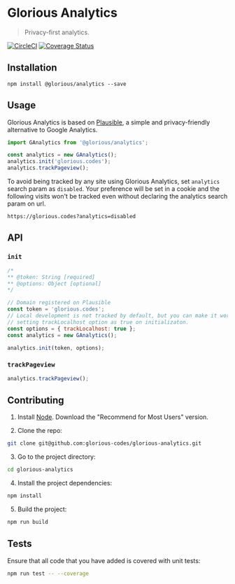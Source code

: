 # Glorious Analytics

> Privacy-first analytics.

[![CircleCI](https://circleci.com/gh/glorious-codes/glorious-analytics/tree/master.svg?style=svg)](https://circleci.com/gh/glorious-codes/glorious-analytics/tree/master)
[![Coverage Status](https://coveralls.io/repos/github/glorious-codes/glorious-analytics/badge.svg?branch=master)](https://coveralls.io/github/glorious-codes/glorious-analytics?branch=master)

## Installation

```
npm install @glorious/analytics --save
```

## Usage

Glorious Analytics is based on [Plausible](https://plausible.io/), a simple and privacy-friendly alternative to Google Analytics.

``` javascript
import GAnalytics from '@glorious/analytics';

const analytics = new GAnalytics();
analytics.init('glorious.codes');
analytics.trackPageview();
```

To avoid being tracked by any site using Glorious Analytics, set `analytics` search param as `disabled`. Your preference will be set in a cookie and the following visits won't be tracked even without declaring the analytics search param on url.
```
https://glorious.codes?analytics=disabled
```

## API

### `init`

``` javascript
/*
** @token: String [required]
** @options: Object [optional]
*/

// Domain registered on Plausible
const token = 'glorious.codes';
// Local development is not tracked by default, but you can make it work by
// setting trackLocalhost option as true on initializaton.
const options = { trackLocalhost: true };
const analytics = new GAnalytics();

analytics.init(token, options);
```

### `trackPageview`

``` javascript
analytics.trackPageview();
```

## Contributing

1. Install [Node](https://nodejs.org/en/). Download the "Recommend for Most Users" version.

2. Clone the repo:
``` bash
git clone git@github.com:glorious-codes/glorious-analytics.git
```

3. Go to the project directory:
``` bash
cd glorious-analytics
```

4. Install the project dependencies:
``` bash
npm install
```

5. Build the project:
``` bash
npm run build
```

## Tests

Ensure that all code that you have added is covered with unit tests:
``` bash
npm run test -- --coverage
```
